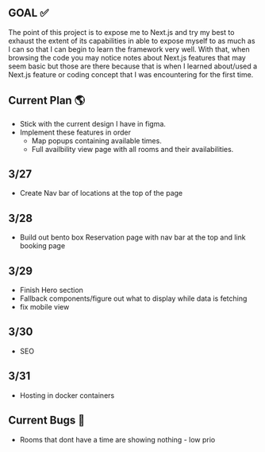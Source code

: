## GOAL ✅

The point of this project is to expose me to Next.js and try my best to exhaust the extent of its capabilities in able to expose myself to as much as I can so that I can begin to learn the framework very well. With that, when browsing the code you may notice notes about Next.js features that may seem basic but those are there because that is when I learned about/used a Next.js feature or coding concept that I was encountering for the first time.

## Current Plan 🌎

- Stick with the current design I have in figma.
- Implement these features in order
  - Map popups containing available times.
  - Full availbility view page with all rooms and their availabilities.

## 3/27

- Create Nav bar of locations at the top of the page

## 3/28

- Build out bento box Reservation page with nav bar at the top and link booking page

## 3/29

- Finish Hero section
- Fallback components/figure out what to display while data is fetching
- fix mobile view

## 3/30

- SEO

## 3/31

- Hosting in docker containers

## Current Bugs 🐛

- Rooms that dont have a time are showing nothing - low prio
